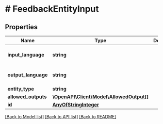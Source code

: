 # # FeedbackEntityInput

## Properties

Name | Type | Description | Notes
------------ | ------------- | ------------- | -------------
**input_language** | **string** |  | [optional] [default to 'it']
**output_language** | **string** |  | [optional] [default to 'it']
**entity_type** | **string** |  |
**allowed_outputs** | [**\OpenAPI\Client\Model\AllowedOutput[]**](AllowedOutput.md) |  |
**id** | [**AnyOfStringInteger**](AnyOfStringInteger.md) |  | [optional]

[[Back to Model list]](../../README.md#models) [[Back to API list]](../../README.md#endpoints) [[Back to README]](../../README.md)
